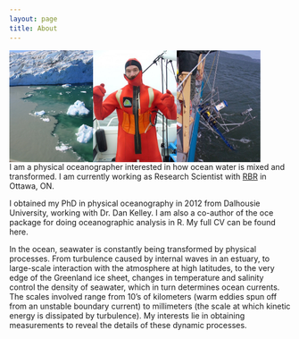 ```yaml
---
layout: page
title: About
---
```


<img style="float: left" alt="subglacial plume" src="{{ site.baseurl }}/../images/img_05073.jpg" width="150">
<img style="float: left" alt="SLEIWEX survival" src="{{ site.baseurl }}/../images/sleiwex_survival.jpg" width="150">
<img style="float: left" alt="SLEIWEX mooring" src="{{ site.baseurl }}/../images/sleiwex_mooring.jpg" width="150">
<p style="clear: both;">

I am a physical oceanographer interested in how ocean water is mixed and transformed. I am currently working as Research Scientist with [RBR](www.rbr-global.com) in Ottawa, ON. 

I obtained my PhD in physical oceanography in 2012 from Dalhousie University, working with Dr. Dan Kelley. I am also a co-author of the oce package for doing oceanographic analysis in R. My full CV can be found here.

In the ocean, seawater is constantly being transformed by physical processes. From turbulence caused by internal waves in an estuary, to large-scale interaction with the atmosphere at high latitudes, to the very edge of the Greenland ice sheet, changes in temperature and salinity control the density of seawater, which in turn determines ocean currents. The scales involved range from 10’s of kilometers (warm eddies spun off from an unstable boundary current) to millimeters (the scale at which kinetic energy is dissipated by turbulence). My interests lie in obtaining measurements to reveal the details of these dynamic processes.



